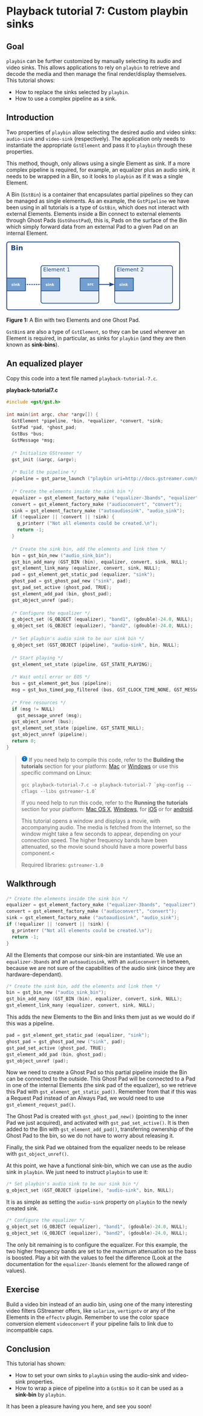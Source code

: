 # Playback tutorial 7: Custom playbin sinks

## Goal

`playbin` can be further customized by manually selecting its audio and
video sinks. This allows applications to rely on `playbin` to retrieve
and decode the media and then manage the final render/display
themselves. This tutorial shows:

  - How to replace the sinks selected by `playbin`.
  - How to use a complex pipeline as a sink.

## Introduction

Two properties of `playbin` allow selecting the desired audio and video
sinks: `audio-sink` and `video-sink` (respectively). The application
only needs to instantiate the appropriate `GstElement` and pass it to
`playbin` through these properties.

This method, though, only allows using a single Element as sink. If a
more complex pipeline is required, for example, an equalizer plus an
audio sink, it needs to be wrapped in a Bin, so it looks to
`playbin` as if it was a single Element.

A Bin (`GstBin`) is a container that encapsulates partial pipelines so
they can be managed as single elements. As an example, the
`GstPipeline` we have been using in all tutorials is a type of
`GstBin`, which does not interact with external Elements. Elements
inside a Bin connect to external elements through Ghost Pads
(`GstGhostPad`), this is, Pads on the surface of the Bin which simply
forward data from an external Pad to a given Pad on an internal Element.

![](images/bin-element-ghost.png)

**Figure 1:** A Bin with two Elements and one Ghost Pad.

`GstBin`s are also a type of `GstElement`, so they can be used wherever
an Element is required, in particular, as sinks for `playbin` (and they
are then known as **sink-bins**).

## An equalized player

Copy this code into a text file named `playback-tutorial-7.c`.

**playback-tutorial7.c**

``` c
#include <gst/gst.h>

int main(int argc, char *argv[]) {
  GstElement *pipeline, *bin, *equalizer, *convert, *sink;
  GstPad *pad, *ghost_pad;
  GstBus *bus;
  GstMessage *msg;

  /* Initialize GStreamer */
  gst_init (&argc, &argv);

  /* Build the pipeline */
  pipeline = gst_parse_launch ("playbin uri=http://docs.gstreamer.com/media/sintel_trailer-480p.webm", NULL);

  /* Create the elements inside the sink bin */
  equalizer = gst_element_factory_make ("equalizer-3bands", "equalizer");
  convert = gst_element_factory_make ("audioconvert", "convert");
  sink = gst_element_factory_make ("autoaudiosink", "audio_sink");
  if (!equalizer || !convert || !sink) {
    g_printerr ("Not all elements could be created.\n");
    return -1;
  }

  /* Create the sink bin, add the elements and link them */
  bin = gst_bin_new ("audio_sink_bin");
  gst_bin_add_many (GST_BIN (bin), equalizer, convert, sink, NULL);
  gst_element_link_many (equalizer, convert, sink, NULL);
  pad = gst_element_get_static_pad (equalizer, "sink");
  ghost_pad = gst_ghost_pad_new ("sink", pad);
  gst_pad_set_active (ghost_pad, TRUE);
  gst_element_add_pad (bin, ghost_pad);
  gst_object_unref (pad);

  /* Configure the equalizer */
  g_object_set (G_OBJECT (equalizer), "band1", (gdouble)-24.0, NULL);
  g_object_set (G_OBJECT (equalizer), "band2", (gdouble)-24.0, NULL);

  /* Set playbin's audio sink to be our sink bin */
  g_object_set (GST_OBJECT (pipeline), "audio-sink", bin, NULL);

  /* Start playing */
  gst_element_set_state (pipeline, GST_STATE_PLAYING);

  /* Wait until error or EOS */
  bus = gst_element_get_bus (pipeline);
  msg = gst_bus_timed_pop_filtered (bus, GST_CLOCK_TIME_NONE, GST_MESSAGE_ERROR | GST_MESSAGE_EOS);

  /* Free resources */
  if (msg != NULL)
    gst_message_unref (msg);
  gst_object_unref (bus);
  gst_element_set_state (pipeline, GST_STATE_NULL);
  gst_object_unref (pipeline);
  return 0;
}
```

> ![information] If you need help to compile this code, refer to the
> **Building the tutorials** section for your platform: [Mac] or
> [Windows] or use this specific command on Linux:
>
> `` gcc playback-tutorial-7.c -o playback-tutorial-7 `pkg-config --cflags --libs gstreamer-1.0` ``
>
> If you need help to run this code, refer to the **Running the
> tutorials** section for your platform: [Mac OS X], [Windows][1], for
> [iOS] or for [android].
>
> This tutorial opens a window and displays a movie, with accompanying audio. The media is fetched from the Internet, so the window might take a few seconds to appear, depending on your connection speed. The higher frequency bands have been attenuated, so the movie sound should have a more powerful bass component.<
>
> Required libraries: `gstreamer-1.0`

## Walkthrough

``` c
/* Create the elements inside the sink bin */
equalizer = gst_element_factory_make ("equalizer-3bands", "equalizer");
convert = gst_element_factory_make ("audioconvert", "convert");
sink = gst_element_factory_make ("autoaudiosink", "audio_sink");
if (!equalizer || !convert || !sink) {
  g_printerr ("Not all elements could be created.\n");
  return -1;
}
```

All the Elements that compose our sink-bin are instantiated. We use an
`equalizer-3bands` and an `autoaudiosink`, with an `audioconvert` in
between, because we are not sure of the capabilities of the audio sink
(since they are hardware-dependant).

``` c
/* Create the sink bin, add the elements and link them */
bin = gst_bin_new ("audio_sink_bin");
gst_bin_add_many (GST_BIN (bin), equalizer, convert, sink, NULL);
gst_element_link_many (equalizer, convert, sink, NULL);
```

This adds the new Elements to the Bin and links them just as we would do
if this was a pipeline.

``` c
pad = gst_element_get_static_pad (equalizer, "sink");
ghost_pad = gst_ghost_pad_new ("sink", pad);
gst_pad_set_active (ghost_pad, TRUE);
gst_element_add_pad (bin, ghost_pad);
gst_object_unref (pad);
```

Now we need to create a Ghost Pad so this partial pipeline inside the
Bin can be connected to the outside. This Ghost Pad will be connected to
a Pad in one of the internal Elements (the sink pad of the equalizer),
so we retrieve this Pad with `gst_element_get_static_pad()`. Remember
from [](sdk-basic-tutorial-multithreading-and-pad-availability.md) that
if this was a Request Pad instead of an Always Pad, we would need to use
`gst_element_request_pad()`.

The Ghost Pad is created with `gst_ghost_pad_new()` (pointing to the
inner Pad we just acquired), and activated with `gst_pad_set_active()`.
It is then added to the Bin with `gst_element_add_pad()`, transferring
ownership of the Ghost Pad to the bin, so we do not have to worry about
releasing it.

Finally, the sink Pad we obtained from the equalizer needs to be release
with `gst_object_unref()`.

At this point, we have a functional sink-bin, which we can use as the
audio sink in `playbin`. We just need to instruct `playbin` to use it:

``` c
/* Set playbin's audio sink to be our sink bin */
g_object_set (GST_OBJECT (pipeline), "audio-sink", bin, NULL);
```

It is as simple as setting the `audio-sink` property on `playbin` to
the newly created sink.

``` c
/* Configure the equalizer */
g_object_set (G_OBJECT (equalizer), "band1", (gdouble)-24.0, NULL);
g_object_set (G_OBJECT (equalizer), "band2", (gdouble)-24.0, NULL);
```

The only bit remaining is to configure the equalizer. For this example,
the two higher frequency bands are set to the maximum attenuation so the
bass is boosted. Play a bit with the values to feel the difference (Look
at the documentation for the `equalizer-3bands` element for the allowed
range of values).

## Exercise

Build a video bin instead of an audio bin, using one of the many
interesting video filters GStreamer offers, like `solarize`,
`vertigotv` or any of the Elements in the `effectv` plugin. Remember to
use the color space conversion element `videoconvert` if your
pipeline fails to link due to incompatible caps.

## Conclusion

This tutorial has shown:

  - How to set your own sinks to `playbin` using the audio-sink and
    video-sink properties.
  - How to wrap a piece of pipeline into a `GstBin` so it can be used as
    a **sink-bin** by `playbin`.

It has been a pleasure having you here, and see you soon\!

  [information]: images/icons/emoticons/information.png
  [Mac]: sdk-installing-on-mac-osx.md
  [Windows]: Installing+on+Windows
  [Mac OS X]: sdk-installing-on-mac-osx.md#building-the-tutorials
  [1]: sdk-installing-on-windows.md#running-the-tutorials
  [iOS]: sdk-installing-for-ios-development.md#building-the-tutorials
  [android]: sdk-installing-for-android-development.md#building-the-tutorials
  [warning]: images/icons/emoticons/warning.png
